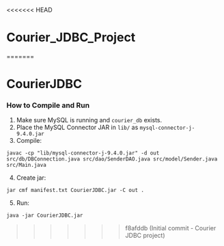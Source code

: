 <<<<<<< HEAD
# Courier_JDBC_Project
=======

# CourierJDBC

### How to Compile and Run

1. Make sure MySQL is running and `courier_db` exists.
2. Place the MySQL Connector JAR in `lib/` as `mysql-connector-j-9.4.0.jar`
3. Compile:
```
javac -cp "lib/mysql-connector-j-9.4.0.jar" -d out src/db/DBConnection.java src/dao/SenderDAO.java src/model/Sender.java src/Main.java
```
4. Create jar:
```
jar cmf manifest.txt CourierJDBC.jar -C out .
```
5. Run:
```
java -jar CourierJDBC.jar
```
>>>>>>> f8afddb (Initial commit - Courier JDBC project)

